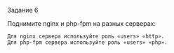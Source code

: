 Задание 6

Поднимите nginx и php-fpm на разных серверах:

    Для nginx сервера используйте роль «users» «http».
    Для php-fpm сервера используйте роль «users» «php».
